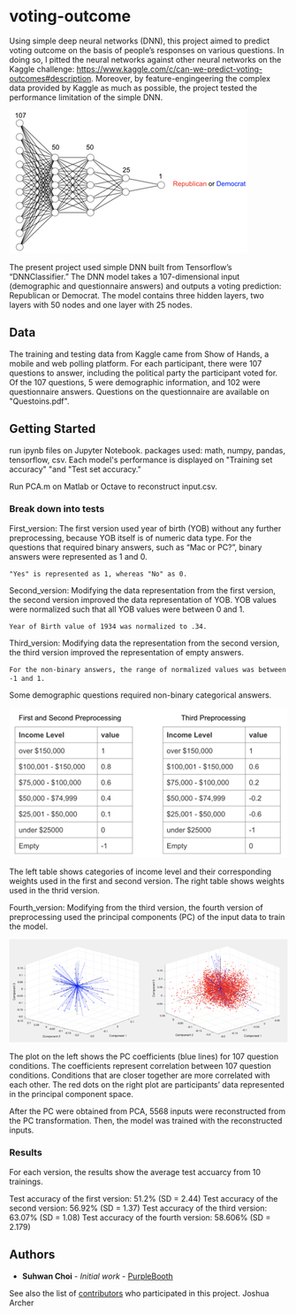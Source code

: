 # voting-outcome

Using simple deep neural networks (DNN), this project aimed to predict voting outcome on the basis of people’s responses on various questions. In doing so, I pitted the neural networks against other neural networks on the Kaggle challenge: https://www.kaggle.com/c/can-we-predict-voting-outcomes#description. Moreover, by feature-engingeering the complex data provided by Kaggle as much as possible, the project tested the performance limitation of the simple DNN. 

![Test Image 1](Picture1.png)

The present project used simple DNN built from Tensorflow’s “DNNClassifier.” The DNN model takes a 107-dimensional input (demographic and questionnaire answers) and outputs a voting prediction: Republican or Democrat. The model contains three hidden layers, two layers with 50 nodes and one layer with 25 nodes.

## Data

The training and testing data from Kaggle came from Show of Hands, a mobile and web polling platform. For each participant, there were 107 questions to answer, including the political party the participant voted for. Of the 107 questions, 5 were demographic information, and 102 were questionnaire answers. Questions on the questionnaire are available on "Questoins.pdf".

## Getting Started

run ipynb files on Jupyter Notebook.
packages used: math, numpy, pandas, tensorflow, csv.
Each model's performance is displayed on "Training set accuracy" "and "Test set accuracy."

Run PCA.m on Matlab or Octave to reconstruct input.csv.

### Break down into tests

First_version:
The first version used year of birth (YOB) without any further preprocessing, because YOB itself is of numeric data type. For the questions that required binary answers, such as “Mac or PC?”, binary answers were represented as 1 and 0. 
```
"Yes" is represented as 1, whereas "No" as 0.
```

Second_version:
Modifying the data representation from the first version, the second version improved the data representation of YOB. YOB values were normalized such that all YOB values were between 0 and 1.
```
Year of Birth value of 1934 was normalized to .34.
```

Third_version:
Modifying data the representation from the second version, the third version improved the representation of empty answers. 

```
For the non-binary answers, the range of normalized values was between -1 and 1.
```


Some demographic questions required non-binary categorical answers.

![Test Image 2](Picture2.png)

The left table shows categories of income level and their corresponding weights used in the first and second version. The right table shows weights used in the thrid version.

Fourth_version:
Modifying from the third version, the fourth version of preprocessing used the principal components (PC) of the input data to train the model. 

![Test Image 3](Picture3.png)

The plot on the left shows the PC coefficients (blue lines) for 107 question conditions. The coefficients represent correlation between 107 question conditions. Conditions that are closer together are more correlated with each other. The red dots on the right plot are participants’ data represented in the principal component space.

After the PC were obtained from PCA, 5568 inputs were reconstructed from the PC transformation. Then, the model was trained with the reconstructed inputs.


### Results
For each version, the results show the average test accuarcy from 10 trainings.

Test accuracy of the first version: 51.2% (SD = 2.44)
Test accuracy of the second version: 56.92% (SD = 1.37)
Test accuracy of the third version: 63.07% (SD = 1.08)
Test accuracy of the fourth version: 58.606% (SD = 2.179)

## Authors

* **Suhwan Choi** - *Initial work* - [PurpleBooth](https://github.com/PurpleBooth)

See also the list of [contributors](https://github.com/your/project/contributors) who participated in this project.
Joshua Archer
